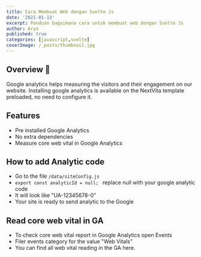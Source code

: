 ```yaml
---
title: Cara Membuat Web dengan Svelte Js
date: '2021-01-13'
excerpt: Panduan bagaimana cara untuk membuat web dengan Svelte Js
author: Aryo
published: true
categories: [javascript,svelte]
coverImage: /_posts/thumbnail.jpg
---
```


## Overview 📝

Google analytics helps measuring the visitors and their engagement on our website. Installing google analytics is available on the NextVita template preloaded, no need to configure it. 


## Features
- Pre installed Google Analytics
- No extra dependencies
- Measure core web vital in Google Analytics

## How to add Analytic code
- Go to the file ``` /data/siteConfig.js ``` 
- ```export const analyticId = null; ``` replace null with your google analytic code 
- It will look like "UA-12345678-0" 
- Your site is ready to send analytic to the Google

## Read core web vital in GA

- To check core web vital report in Google Analytics open Events
- Filer events category for the value "Web Vitals" 
- You can find all web vital reading in the GA here. 